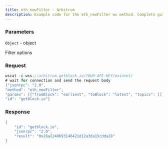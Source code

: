 ```yaml
---
title: eth_newFilter - Arbitrum
description: Example code for the eth_newFilter ws method. Сomplete guide on how to use eth_newFilter ws in GetBlock.io Web3 documentation.
---
```


### Parameters


`Object` - object

Filter options

### Request

``` java
wscat -c wss://arbitrum.getblock.io/YOUR-API-KEY/mainnet/ 
# wait for connection and send the request body 
{"jsonrpc": "2.0",
"method": "eth_newFilter",
"params": [{"fromBlock": "earliest", "toBlock": "latest", "topics": []}],
"id": "getblock.io"}
```

###  Response

``` java
{
    "id": "getblock.io",
    "jsonrpc": "2.0",
    "result": "0x26a2248693146421d12a3da15cdda28"
}
```

